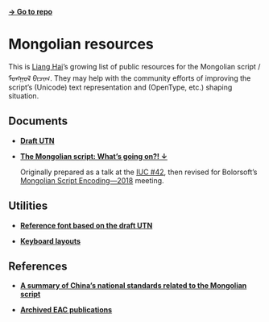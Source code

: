 [**→ Go to repo**](https://github.com/lianghai/mongolian)

# Mongolian resources

This is [Liang Hai](https://lianghai.github.io)’s growing list of public resources for the Mongolian script / ᠮᠣᠩᠭᠣᠯ ᠪᠢᠴᠢᠭ. They may help with the community efforts of improving the script’s (Unicode) text representation and (OpenType, etc.) shaping situation.

## Documents

- [**Draft UTN**](./utn/)

- [**The Mongolian script: What’s going on?! ↓**](./misc/whats-going-on-r1.pdf)

    Originally prepared as a talk at the [IUC #42](http://unicodeconference.org/presentations-42/), then revised for Bolorsoft’s [Mongolian Script Encoding—2018](https://bolorsoft.com/index.php?pageId=2&op=read&item=42) meeting.

## Utilities

- [**Reference font based on the draft UTN**](./utn-font/)

- [**Keyboard layouts**](./misc/keyboard-layouts/)

## References

- [**A summary of China’s national standards related to the Mongolian script**](./misc/national-standards/)

- [**Archived EAC publications**](./misc/archived-eac-publications/)
